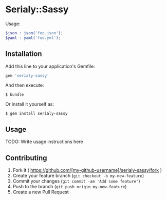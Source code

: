 # Serialy::Sassy

Usage:

```scss
$json : json('foo.json');
$yaml : yaml('foo.yml');
```

## Installation

Add this line to your application's Gemfile:

```ruby
gem 'serialy-sassy'
```

And then execute:

    $ bundle

Or install it yourself as:

    $ gem install serialy-sassy

## Usage

TODO: Write usage instructions here

## Contributing

1. Fork it ( https://github.com/[my-github-username]/serialy-sassy/fork )
2. Create your feature branch (`git checkout -b my-new-feature`)
3. Commit your changes (`git commit -am 'Add some feature'`)
4. Push to the branch (`git push origin my-new-feature`)
5. Create a new Pull Request
